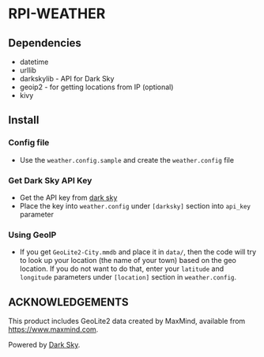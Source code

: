 # RPI-WEATHER

## Dependencies

- datetime
- urllib
- darkskylib - API for Dark Sky
- geoip2 - for getting locations from IP (optional)
- kivy

## Install

### Config file

* Use the `weather.config.sample` and create the `weather.config` file

### Get Dark Sky API Key

* Get the API key from [dark sky](https://darksky.net/dev/register)
* Place the key into `weather.config` under `[darksky]` section into `api_key` parameter

### Using GeoIP

* If you get `GeoLite2-City.mmdb` and place it in `data/`, then the code will try to look up
  your location (the name of your town) based on the geo location. If you do not want to do that,
  enter your `latitude` and `longitude` parameters under `[location]` section in `weather.config`.


## ACKNOWLEDGEMENTS

This product includes GeoLite2 data created by MaxMind, available from
<a href="https://www.maxmind.com">https://www.maxmind.com</a>.

Powered by <a href="https://darksky.net/poweredby/">Dark Sky</a>.
